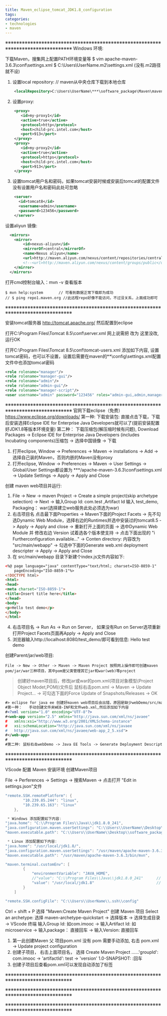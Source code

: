```yaml
---
title: Maven_eclipse_tomcat_JDK1.8_configuration
tags: 
categories:
- technologies
- maven
---
```


※※※※※※※※※※※※※※※※※※※※※※※※※※※※※※※※※※※※※※※※※※※※※※※※※※※※※※※※※※※※※※※※※※※※※※※※※※※※※※※※
Windows 环境:

下载Maven，搜集网上配置PATH环境变量等
$ vim apache-maven-3.6.3\conf\settings.xml
$ C:\Users\UserName\.m2\settings.xml (没有.m2路径就不设)

1. 设置local repository: // maven从中央仓库下载到本地仓库

```xml
    <localRepository>C:\Users\UserName\***\software_package\Maven\maven_repository</localRepository>
```

2. 设置proxy:

```xml
    <proxy>
       <id>my-proxy1</id>
       <active>true</active>
       <protocol>http</protocol>
       <host>child-prc.intel.com</host>
       <port>913</port>
    </proxy>
    <proxy>
       <id>my-proxy2</id>
       <active>true</active>
       <protocol>https</protocol>
       <host>child-prc.intel.com</host>
       <port>913</port>
    </proxy>
```

3. 设置tomcat用户名和密码，如果tomcat安装时候或安装后tomcat的配置文件没有设置用户名和密码此处可忽略

```xml
    <server>
      <id>tomcat8</id>
      <username>admin</username>
      <password>123456</password>
    </server>
```

设置aliyun 镜像:

```xml
  <mirrors>
    <mirror>
        <id>nexus-aliyun</id>
        <mirrorOf>central</mirrorOf>
        <name>Nexus aliyun</name>
        <url>http://maven.aliyun.com/nexus/content/repositories/central</url>
        <!--<url>http://maven.aliyun.com/nexus/content/groups/public</url>-->
    </mirror>
  </mirrors>
```

打开cmd控制台输入：mvn -v 查看版本

```shell
$ mvn help:system		// 可看到数据正常下载即为成功
// $ ping repo1.maven.org //此远程repo好像不能访问，不过没关系，上面成功即可
```

※※※※※※※※※※※※※※※※※※※※※※※※※※※※※※※※※※※※※※※※※※※※※※※※※※※※※※※※※※※※※※※※※※※※※※※※※※※※※※※※

安装tomcat服务器
http://tomcat.apache.org/
然后配置到eclipse

打开C:\Program Files\Tomcat 8.5\conf\server.xml
	网上说需把<Server port="-1" shutdown="SHUTDOWN"> 改为 <Server port="8005" shutdown="SHUTDOWN">
	这里没改, 运行OK

打开C:\Program Files\Tomcat 8.5\conf\tomcat-users.xml
添加如下内容, 设置tomcat密码，也可以不设置，设置后需要在maven的**\config\settings.xml配置文件中也添加tomcat密码

``` xml
<role rolename="manager"/>
<role rolename="manager-gui"/>
<role rolename="admin"/>
<role rolename="admin-gui"/>
<role rolename="manager-script"/>
<user username="admin" password="123456" roles="admin-gui,admin,manager-gui,manager,manager-script"/>
```

※※※※※※※※※※※※※※※※※※※※※※※※※※※※※※※※※※※※※※※※※※※※※※※※※※※※※※※※※※※※※※※※※※※※※※※※※※※※※※※※
官网下载eclipse（免费）
https://www.eclipse.org/downloads/
第一种: 下载安装包:
	直接点击下载，下载后安装选择Eclipse IDE for Enterprise Java Developers就可以了(提前安装配置好JDK1.8等版本环境变量)
第二种： 下载压缩包(解压缩时候有问题),
	Download Packages -> Eclipse IDE for Enterprise Java Developers (includes Incubating components)压缩包
	-> 选择中国镜像 -> 下载
1. 打开eclipse, Window -> Preferences -> Maven -> installations -> Add -> 选择自己装的Maven，否则内嵌的Maven没有proxy
2. 打开eclipse, Window -> Preferences -> Maven -> User Settings 
  -> Global/User Settings都设置为 ***/apache-maven-3.6.3\conf\settings.xml -> Update Settings -> Apply -> Apply and Close


创建 maven web项目并运行:
1. File -> New -> maven Project -> Create a simple project(skip archetype selection) 
	-> Next -> 输入Group Id: com.test ,Artifact Id 输入 test_demo, Packaging： war(选择建立web服务此处必须选为war)
2. 右击项目名 点击最下面Properties -> Maven下面的Project Facets -> 先不勾选Dynamic Web Module，选择右边的Runtimes并选中安装过的tomcat8.5
	-> Apply -> Apply and close -> 重新打开上面的页面 -> 选中Dynamic Web Module 并 修改右边 Version 试着选各个版本使支持
	-> 点击下面出现的 "i Furtherconfiguration available..." -> Conten directory: 内容改为 "src/main/webapp" 
	-> 勾选中下面的Generate web.xml deployment descripter -> Apply -> Apply and Close
3. 在 src/main/webapp 目录下新建个index.js文件内容如下:
``` html
<%@ page language="java" contentType="text/html; charset=ISO-8859-1"
    pageEncoding="ISO-8859-1"%>
<!DOCTYPE html>
<html>
<head>
<meta charset="ISO-8859-1">
<title>Insert title here</title>
</head>
<body>
<p>Hello test demo</p>
</body>
</html>
```

4. 右击项目名 -> Run As -> Run on Server， 如果没有Run on Server选项重新打开Project Facets页面再Apply -> Apply and Close
5. 浏览器输入http://localhost:8080/test_demo/即可看到信息: Hello test demo

创建Parent/jar/web项目:

```
File -> New -> Other -> Maven -> Maven Project 按照网上操作即可创建maven pom/jar/war三种项目，其中pom是父类管理其它jar和war(web)等project
```

> 创建好maven项目后，修改jar或war的pom.xml(项目对象模型(Project Object Modet,POM))文件后
	鼠标右击pom.xml -> Maven -> Update Project... -> 可勾选下面的Force Update of Snapshots/Releases -> OK

```xml
#> eclipse for java ee 创建好maven web项目后会出错，原因是缺少webDemo/src/main/webapp/WEB-INF/web.xml
#第一种：	手动创建文件夹WEB-INF和文件web.xml,然后添加如下内容
#<?xml version="1.0" encoding="UTF-8"?>
#<web-app version="2.5" xmlns="http://java.sun.com/xml/ns/javaee"
#	xmlns:xsi="http://www.w3.org/2001/XMLSchema-instance"
#	xsi:schemaLocation="http://java.sun.com/xml/ns/javaee 
#	http://java.sun.com/xml/ns/javaee/web-app_2_5.xsd">
#</web-app>
#
#第二种: 鼠标右击webDemo -> Java EE Tools -> Generate Deployment Descriptor Stub 即可自动生成上面的web.xml文件
```



※※※※※※※※※※※※※※※※※※※※※※※※※※※※※※※※※※※※※※※※※※※※※※※※※※※※※※※※※※※※※※※※※※※※※※※※※※※※※※※※

VScode 配置 Maven 安装环境 创建Maven项目

File -> Perferences -> Settings -> 搜索Maven -> 点击打开 "Edit in settings.json"文件

``` java
"remote.SSH.remotePlatform": {
        "10.239.85.244": "linux",
        "10.239.65.163": "linux"
    },

 * Windows 添加配置如下内容:
"java.home": "C:\\Program Files\\Java\\jdk1.8.0_241",
"java.configuration.maven.userSettings": "C:\\Users\\UserName\\Desktop\\software_package\\apache-maven-3.6.3\\conf\\settings.xml",
"maven.executable.path": "C:\\Users\\UserName\\Desktop\\software_package\\apache-maven-3.6.3\\bin\\mvn",

 * Linux 添加配置如下内容:
"java.home": "/usr/local/jdk1.8/",
"java.configuration.maven.userSettings": "/usr/maven/apache-maven-3.6.3/conf/settings.xml",
"maven.executable.path": "/usr/maven/apache-maven-3.6.3/bin/mvn",

"maven.terminal.customEnv": [
        {
            "environmentVariable": "JAVA_HOME",
            //"value": "C:\\Program Files\\Java\\jdk1.8.0_241"		// Windows
            "value": "/usr/local/jdk1.8"							// Linux
        }
    ]

"remote.SSH.configFile": "C:\\Users\\UserName\\.ssh\\config"
```


Ctrl + shift + P 选择 "Maven:Create Maven Project" 创建 Maven 项目
Select an archetype: 选择 maven-archetype-quickstart -> 选择版本 -> 选择生成目录
-> VScode 终端 输入Group Id: 如com.imooc -> 输入Artifact Id: 如microservice -> 输入package： 直接回车 -> 输入Version: 直接回车

1. 第一此创建Maven 父 项目pom.xml 没有 <packaging>pom</packaging> 需要手动添加, 右击 pom.xml -> Update project configuration
2. 创建子项目， 右击上面项目名， 选择 Create Maven Project ......'groupId': com.imooc -> 'artifactId': test -> 'version' 1.0-SNAPSHOT: :回车
3. 创建子项目后查看pom.xml可以发现自动添加了<parent></parent>标签

※※※※※※※※※※※※※※※※※※※※※※※※※※※※※※※※※※※※※※※※※※※※※※※※※※※※※※※※※※※※※※※※※※※※※※※※※※※※※※※※





※※※※※※※※※※※※※※※※※※※※※※※※※※※※※※※※※※※※※※※※※※※※※※※※※※※※※※※※※※※※※※※※※※※※※※※※※※※※※※※※




※※※※※※※※※※※※※※※※※※※※※※※※※※※※※※※※※※※※※※※※※※※※※※※※※※※※※※※※※※※※※※※※※※※※※※※※※※※※※※※※




